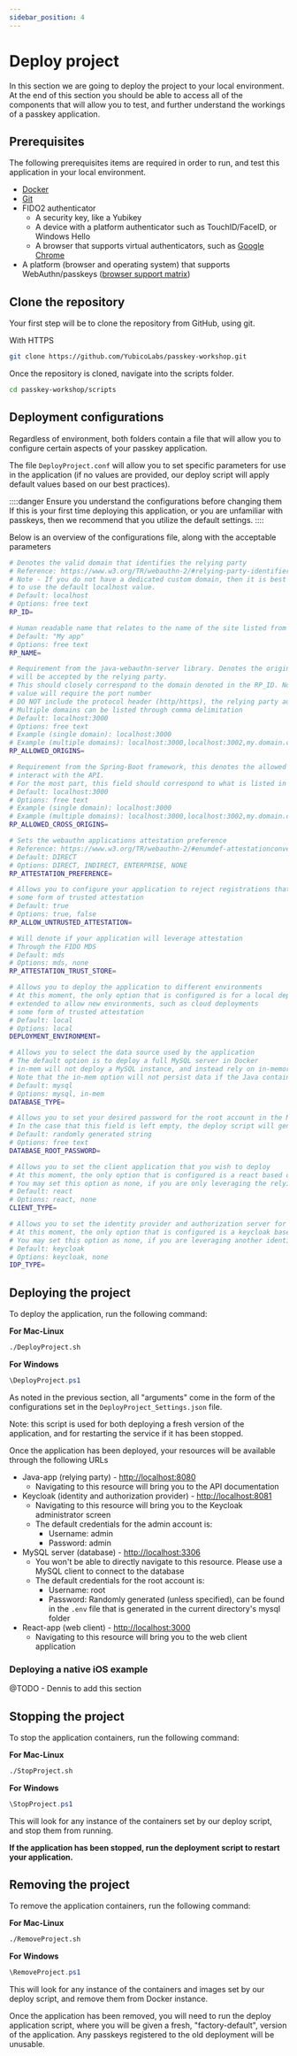 ```yaml
---
sidebar_position: 4
---
```


# Deploy project

In this section we are going to deploy the project to your local environment. At the end of this section you should be able to access all of the components that will allow you to test, and further understand the workings of a passkey application.

## Prerequisites

The following prerequisites items are required in order to run, and test this application in your local environment.

- [Docker](https://www.docker.com/)
- [Git](https://git-scm.com/)
- FIDO2 authenticator
  - A security key, like a Yubikey
  - A device with a platform authenticator such as TouchID/FaceID, or Windows Hello
  - A browser that supports virtual authenticators, such as [Google Chrome](https://developer.chrome.com/docs/devtools/webauthn/)
- A platform (browser and operating system) that supports WebAuthn/passkeys ([browser support matrix](https://passkeys.dev/device-support/))

## Clone the repository

Your first step will be to clone the repository from GitHub, using git.

With HTTPS

```bash
git clone https://github.com/YubicoLabs/passkey-workshop.git
```

Once the repository is cloned, navigate into the scripts folder.

```bash
cd passkey-workshop/scripts
```

## Deployment configurations

Regardless of environment, both folders contain a file that will allow you to configure certain aspects of your passkey application.

The file `DeployProject.conf` will allow you to set specific parameters for use in the application (if no values are provided, our deploy script will apply default values based on our best practices).

::::danger Ensure you understand the configurations before changing them
If this is your first time deploying this application, or you are unfamiliar with passkeys, then we recommend that you utilize the default settings.
::::

Below is an overview of the configurations file, along with the acceptable parameters

```bash
# Denotes the valid domain that identifies the relying party
# Reference: https://www.w3.org/TR/webauthn-2/#relying-party-identifier
# Note - If you do not have a dedicated custom domain, then it is best
# to use the default localhost value.
# Default: localhost
# Options: free text
RP_ID=

# Human readable name that relates to the name of the site listed from the RP_ID
# Default: "My app"
# Options: free text
RP_NAME=

# Requirement from the java-webauthn-server library. Denotes the origins that can generate a credential that
# will be accepted by the relying party.
# This should closely correspond to the domain denoted in the RP_ID. Note that unlike the RP_ID, this
# value will require the port number
# DO NOT include the protocol header (http/https), the relying party automatically allows for both
# Multiple domains can be listed through comma delimitation
# Default: localhost:3000
# Options: free text
# Example (single domain): localhost:3000
# Example (multiple domains): localhost:3000,localhost:3002,my.domain.com
RP_ALLOWED_ORIGINS=

# Requirement from the Spring-Boot framework, this denotes the allowed cross-origins domains that are allowed to
# interact with the API.
# For the most part, this field should correspond to what is listed in the RP_ALLOWED_ORIGINS property
# Default: localhost:3000
# Options: free text
# Example (single domain): localhost:3000
# Example (multiple domains): localhost:3000,localhost:3002,my.domain.com
RP_ALLOWED_CROSS_ORIGINS=

# Sets the webauthn applications attestation preference
# Reference: https://www.w3.org/TR/webauthn-2/#enumdef-attestationconveyancepreference
# Default: DIRECT
# Options: DIRECT, INDIRECT, ENTERPRISE, NONE
RP_ATTESTATION_PREFERENCE=

# Allows you to configure your application to reject registrations that don't include
# some form of trusted attestation
# Default: true
# Options: true, false
RP_ALLOW_UNTRUSTED_ATTESTATION=

# Will denote if your application will leverage attestation
# Through the FIDO MDS
# Default: mds
# Options: mds, none
RP_ATTESTATION_TRUST_STORE=

# Allows you to deploy the application to different environments
# At this moment, the only option that is configured is for a local deployment, but this example will be
# extended to allow new environments, such as cloud deployments
# some form of trusted attestation
# Default: local
# Options: local
DEPLOYMENT_ENVIRONMENT=

# Allows you to select the data source used by the application
# The default option is to deploy a full MySQL server in Docker
# in-mem will not deploy a MySQL instance, and instead rely on in-memory storage in the Java application.
# Note that the in-mem option will not persist data if the Java container is stopped
# Default: mysql
# Options: mysql, in-mem
DATABASE_TYPE=

# Allows you to set your desired password for the root account in the MySQL server.
# In the case that this field is left empty, the deploy script will generate a random one for you
# Default: randomly generated string
# Options: free text
DATABASE_ROOT_PASSWORD=

# Allows you to set the client application that you wish to deploy
# At this moment, the only option that is configured is a react based deployment.
# You may set this option as none, if you are only leveraging the relying party aspect of this example
# Default: react
# Options: react, none
CLIENT_TYPE=

# Allows you to set the identity provider and authorization server for the application
# At this moment, the only option that is configured is a keycloak based deployment.
# You may set this option as none, if you are leveraging another identity provider
# Default: keycloak
# Options: keycloak, none
IDP_TYPE=
```

## Deploying the project

To deploy the application, run the following command:

**For Mac-Linux**

```bash
./DeployProject.sh
```

**For Windows**

```powershell
\DeployProject.ps1
```

As noted in the previous section, all "arguments" come in the form of the configurations set in the `DeployProject_Settings.json` file.

Note: this script is used for both deploying a fresh version of the application, and for restarting the service if it has been stopped.

Once the application has been deployed, your resources will be available through the following URLs

- Java-app (relying party) - [http://localhost:8080](http://localhost:8080)
  - Navigating to this resource will bring you to the API documentation
- Keycloak (identity and authorization provider) - [http://localhost:8081](http://localhost:8081)
  - Navigating to this resource will bring you to the Keycloak administrator screen
  - The default credentials for the admin account is:
    - Username: admin
    - Password: admin
- MySQL server (database) - [http://localhost:3306](http://localhost:3306)
  - You won't be able to directly navigate to this resource. Please use a MySQL client to connect to the database
  - The default credentials for the root account is:
    - Username: root
    - Password: Randomly generated (unless specified), can be found in the `.env` file that is generated in the current directory's mysql folder
- React-app (web client) - [http://localhost:3000](http://localhost:3000)
  - Navigating to this resource will bring you to the web client application

### Deploying a native iOS example

@TODO - Dennis to add this section

## Stopping the project

To stop the application containers, run the following command:

**For Mac-Linux**

```bash
./StopProject.sh
```

**For Windows**

```powershell
\StopProject.ps1
```

This will look for any instance of the containers set by our deploy script, and stop them from running.

**If the application has been stopped, run the deployment script to restart your application.**

## Removing the project

To remove the application containers, run the following command:

**For Mac-Linux**

```bash
./RemoveProject.sh
```

**For Windows**

```powershell
\RemoveProject.ps1
```

This will look for any instance of the containers and images set by our deploy script, and remove them from Docker instance.

Once the application has been removed, you will need to run the deploy application script, where you will be given a fresh, "factory-default", version of the application. Any passkeys registered to the old deployment will be unusable.

